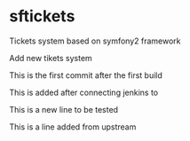 sftickets
========================

Tickets system based on symfony2 framework

Add new tikets system

This is the first commit after the first build

This is added after connecting jenkins to 

This is a new line to be tested

This is a line added from upstream
